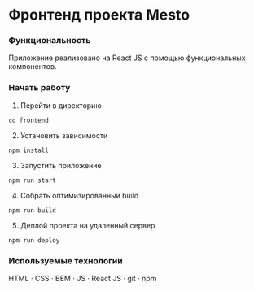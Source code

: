 # Фронтенд проекта Mesto

### Функциональность
Приложение реализовано на React JS с помощью функциональных компонентов.

### Начать работу

1. Перейти в директорию
  ```
  cd frontend
  ```
2. Установить зависимости
  ```
  npm install
  ```
3. Запустить приложение  
  ```
  npm run start
  ```
4. Собрать оптимизированный build
  ```
  npm run build
  ```
5. Деплой проекта на удаленный сервер
  ```
  npm run deploy
  ```

### Используемые технологии
HTML · CSS · BEM · JS · React JS · git · npm

